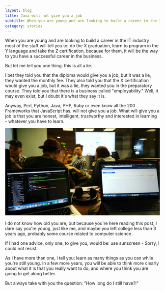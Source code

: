 ```yaml
---
layout: blog
title: Java will not give you a job
subtitle: When you are young and are looking to build a career in the IT industry most of the staff will tell you to
category: stories
---
```


When you are young and are looking to build a career in the IT industry most of the staff will tell you to: do the X graduation, learn to program in the Y language and take the Z certification, because for them, it will be the way to you have a successful career in the business.

But let me tell you one thing: this is all a lie.

I bet they told you that the diploma would give you a job, but it was a lie, they wanted the monthly fee. They also told you that the X certification would give you a job, but it was a lie, they wanted you in the preparatory course. They told you that there is a business called "employability." Well, it may even exist, but I doubt it's what they say it is.

Anyway, Perl, Python, Java, PHP, Ruby or even know all the 200 Frameworks that JavaScript has, will not give you a job. What will give you a job is that you are honest, intelligent, trustworthy and interested in learning - whatever you have to learn.

![Image](/images/posts/working.jpeg)

I do not know how old you are, but because you're here reading this post, I dare say you're young, just like me, and maybe you left college less than 3 years ago, probably some course related to computer science .

If I had one advice, only one, to give you, would be: use sunscreen - Sorry, I could not resist.

As I have more than one, I tell you: learn as many things as you can while you're still young. In a few more years, you will be able to think more clearly about what it is that you really want to do, and where you think you are going to get along better.

But always take with you the question: "How long do I still have?!"
